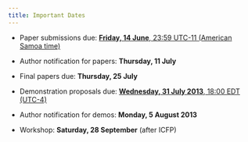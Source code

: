 ```yaml
---
title: Important Dates
---
```


* Paper submissions due: [**Friday, 14 June**, 23:59 UTC-11 (American Samoa time)][papertime]

* Author notification for papers: **Thursday, 11 July**

* Final papers due: **Thursday, 25 July**

* Demonstration proposals due: [**Wednesday, 31 July 2013**, 18:00 EDT (UTC-4)][demotime]

* Author notification for demos: **Monday, 5 August 2013**

* Workshop: **Saturday, 28 September** (after ICFP)

[papertime]: http://www.timeanddate.com/worldclock/fixedtime.html?msg=FARM+submissions+due&iso=20130614T2355&p1=1033

[demotime]: http://www.timeanddate.com/worldclock/fixedtime.html?msg=FARM+demo+proposals+due&iso=20130731T18&p1=198

